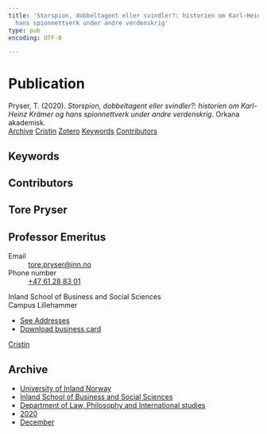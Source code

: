 ```yaml
---
title: 'Storspion, dobbeltagent eller svindler?: historien om Karl-Heinz Krämer og
  hans spionnettverk under andre verdenskrig'
type: pub
encoding: UTF-8

---
```

<h1>Publication</h1>
<article id="csl-bib-container-ZK9T3T9I" class="csl-bib-container">
  <div class="csl-bib-body"> <div class="csl-entry">Pryser, T. (2020). <i>Storspion, dobbeltagent eller svindler?: historien om Karl-Heinz Krämer og hans spionnettverk under andre verdenskrig</i>. Orkana akademisk.</div> </div>
  <div class="csl-bib-buttons">
    <a href="#taxonomy-article-ZK9T3T9I" alt="archive" class="csl-bib-button">Archive</a>
    <a href="https://app.cristin.no/results/show.jsf?id=1858018" alt="Cristin" class="csl-bib-button">Cristin</a>
    <a href="http://zotero.org/groups/5881554/items/ZK9T3T9I" alt="Zotero" class="csl-bib-button">Zotero</a>
    <a href="#keywords-article-ZK9T3T9I" alt="keywords" class="csl-bib-button">Keywords</a>
    <a href="#contributors-article-ZK9T3T9I" alt="contributors" class="csl-bib-button">Contributors</a>
  </div>
  <div id="csl-bib-meta-container-ZK9T3T9I"></div>
</article>
<div id="csl-bib-meta-ZK9T3T9I" class="csl-bib-meta">
  <article id="keywords-article-ZK9T3T9I" class="keywords-article">
    <h1>Keywords</h1>
    
  </article>
  <article id="contributors-article-ZK9T3T9I" class="contributors-article">
    <h1>Contributors</h1>
    <div class="personas"> <div class="vrtx-hinn-person-card"> <div class="photo"> <i class="lar la-user-circle missing-person"></i> </div> <div class="info"> <hgroup><h1>Tore Pryser</h1> <h2>Professor Emeritus</h2> </hgroup><dl> <dt>Email</dt> <dd> <a href="mailto:tore.pryser@inn.no">tore.pryser@inn.no</a> </dd> <dt>Phone number</dt> <dd><a href="tel:+4761288301"> +47 61 28 83 01 </a></dd> </dl> <p> Inland School of Business and Social Sciences<br> Campus Lillehammer </p> <ul class="vrtx-hinn-links"> <li><a href="https://www.inn.no/english/find-an-employee/tore-pryser.html#vrtx-hinn-addresses">See Addresses</a></li> <li><a href="https://www.inn.no/english/find-an-employee/tore-pryser.html?vrtx=vcf">Download business card</a></li> </ul> </div> </div> <a href="https://app.cristin.no/persons/show.jsf?id=339015" alt="Cristin URL" class="personas-cristin">Cristin</a> </div>
  </article>
  <article id="taxonomy-article-ZK9T3T9I" class="taxonomy-article">
    <h1>Archive</h1>
    <ul>
      <li>
        <a href="/en/archive/?key=3DCRN523">University of Inland Norway</a>
      </li>
      <li>
        <a href="/en/archive/?key=DU8Q9LN9">Inland School of Business and Social Sciences</a>
      </li>
      <li>
        <a href="/en/archive/?key=ITYAG68H">Department of Law, Philosophy and International studies</a>
      </li>
      <li>
        <a href="/en/archive/?key=JASBEF8B">2020</a>
      </li>
      <li>
        <a href="/en/archive/?key=IRQF34UE">December</a>
      </li>
    </ul>
  </article>
</div>
